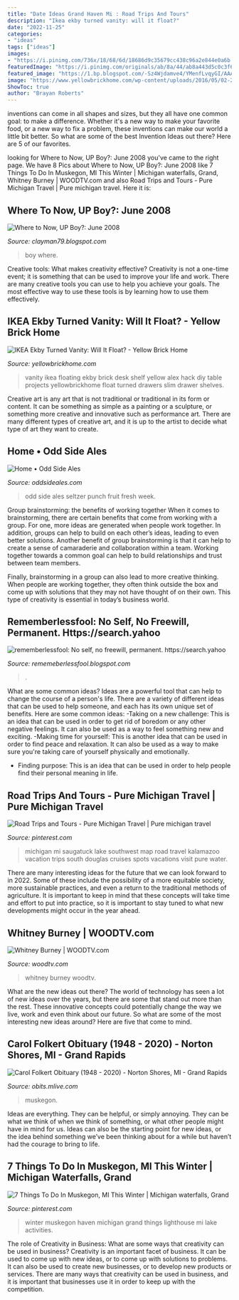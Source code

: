 ```yaml
---
title: "Date Ideas Grand Haven Mi : Road Trips And Tours"
description: "Ikea ekby turned vanity: will it float?"
date: "2022-11-25"
categories:
- "ideas"
tags: ["ideas"]
images:
- "https://i.pinimg.com/736x/18/68/6d/18686d9c35679cc438c96a2e844e0a6b.jpg"
featuredImage: "https://i.pinimg.com/originals/ab/8a/44/ab8a443d5c0c3f69351c0af996eaf7eb.gif"
featured_image: "https://1.bp.blogspot.com/-Sz4Wjdamve4/YMenfLvqyGI/AAAAAAAAigA/fjuGMuKXE2o301hE83EuDto-Yosz-agEACLcBGAsYHQ/s320/15726345430935535616_20210608202233_1.png"
image: "https://www.yellowbrickhome.com/wp-content/uploads/2016/05/02-23717-post/floating-vanity-08.png"
ShowToc: true
author: "Brayan Roberts"
---
```



inventions can come in all shapes and sizes, but they all have one common goal: to make a difference. Whether it's a new way to make your favorite food, or a new way to fix a problem, these inventions can make our world a little bit better. So what are some of the best Invention Ideas out there? Here are 5 of our favorites.

	

		
looking for Where to Now, UP Boy?: June 2008 you've came to the right page. We have 8 Pics about Where to Now, UP Boy?: June 2008 like 7 Things To Do In Muskegon, MI This Winter | Michigan waterfalls, Grand, Whitney Burney | WOODTV.com and also Road Trips and Tours - Pure Michigan Travel | Pure michigan travel. Here it is:
		
    
## Where To Now, UP Boy?: June 2008

<img loading=lazy src="https://lh3.googleusercontent.com/proxy/hk_w_XQ6wXnCYSOYktDcJjmtbFklrCrLZCfFJkWIG-71TAX7wjHvJOttxPUWOlMtkVIt0OYCzyQqqUcb1HOEsKQxbDo1Yq8LKDMx58yxEboIidGfPOs=s0-d" onerror="this.onerror=null;this.src='https://tse4.mm.bing.net/th?id=OIP.gqjSyFr4pp4dj3sKbfZKHgAAAA&amp;pid=15.1';" alt="Where to Now, UP Boy?: June 2008">

_Source: clayman79.blogspot.com_

>boy where. 

	

Creative tools: What makes creativity effective?
Creativity is not a one-time event; it is something that can be used to improve your life and work. There are many creative tools you can use to help you achieve your goals. The most effective way to use these tools is by learning how to use them effectively.

    
## IKEA Ekby Turned Vanity: Will It Float? - Yellow Brick Home

<img loading=lazy src="https://www.yellowbrickhome.com/wp-content/uploads/2016/05/02-23717-post/floating-vanity-08.png" onerror="this.onerror=null;this.src='https://tse2.mm.bing.net/th?id=OIP.h2pDibG5Kwvy8VmdP36VAgHaKX&amp;pid=15.1';" alt="IKEA Ekby Turned Vanity: Will It Float? - Yellow Brick Home">

_Source: yellowbrickhome.com_

>vanity ikea floating ekby brick desk shelf yellow alex hack diy table projects yellowbrickhome float turned drawers slim drawer shelves. 

	

Creative art is any art that is not traditional or traditional in its form or content. It can be something as simple as a painting or a sculpture, or something more creative and innovative such as performance art. There are many different types of creative art, and it is up to the artist to decide what type of art they want to create.

    
## Home • Odd Side Ales

<img loading=lazy src="https://oddsideales.com/wp-content/uploads/2020/12/fruit-punch-hard-seltzer-c6pk.png" onerror="this.onerror=null;this.src='https://tse3.mm.bing.net/th?id=OIP.ILI93_ccOwgRQbDbEDxSYAHaHa&amp;pid=15.1';" alt="Home • Odd Side Ales">

_Source: oddsideales.com_

>odd side ales seltzer punch fruit fresh week. 

	

Group brainstorming: the benefits of working together
When it comes to brainstorming, there are certain benefits that come from working with a group. For one, more ideas are generated when people work together. In addition, groups can help to build on each other’s ideas, leading to even better solutions.
Another benefit of group brainstorming is that it can help to create a sense of camaraderie and collaboration within a team. Working together towards a common goal can help to build relationships and trust between team members.

Finally, brainstorming in a group can also lead to more creative thinking. When people are working together, they often think outside the box and come up with solutions that they may not have thought of on their own. This type of creativity is essential in today’s business world.

    
## Rememberlessfool: No Self, No Freewill, Permanent. Https://search.yahoo

<img loading=lazy src="https://1.bp.blogspot.com/-Sz4Wjdamve4/YMenfLvqyGI/AAAAAAAAigA/fjuGMuKXE2o301hE83EuDto-Yosz-agEACLcBGAsYHQ/s320/15726345430935535616_20210608202233_1.png" onerror="this.onerror=null;this.src='https://tse1.mm.bing.net/th?id=OIP._lPZ32Djzs8bCcxVGQXcWQAAAA&amp;pid=15.1';" alt="rememberlessfool: No self, no freewill, permanent. https://search.yahoo">

_Source: rememeberlessfool.blogspot.com_

>. 

	

What are some common ideas?
Ideas are a powerful tool that can help to change the course of a person's life. There are a variety of different ideas that can be used to help someone, and each has its own unique set of benefits. Here are some common ideas: 
-Taking on a new challenge: This is an idea that can be used in order to get rid of boredom or any other negative feelings. It can also be used as a way to feel something new and exciting. 
-Making time for yourself: This is another idea that can be used in order to find peace and relaxation. It can also be used as a way to make sure you're taking care of yourself physically and emotionally. 
- Finding purpose: This is an idea that can be used in order to help people find their personal meaning in life.

    
## Road Trips And Tours - Pure Michigan Travel | Pure Michigan Travel

<img loading=lazy src="https://i.pinimg.com/originals/ab/8a/44/ab8a443d5c0c3f69351c0af996eaf7eb.gif" onerror="this.onerror=null;this.src='https://tse1.mm.bing.net/th?id=OIP.tZmQzU0ZswnRI2-H4rK3KAHaK6&amp;pid=15.1';" alt="Road Trips and Tours - Pure Michigan Travel | Pure michigan travel">

_Source: pinterest.com_

>michigan mi saugatuck lake southwest map road travel kalamazoo vacation trips south douglas cruises spots vacations visit pure water. 

	

There are many interesting ideas for the future that we can look forward to in 2022. Some of these include the possibility of a more equitable society, more sustainable practices, and even a return to the traditional methods of agriculture. It is important to keep in mind that these concepts will take time and effort to put into practice, so it is important to stay tuned to what new developments might occur in the year ahead.

    
## Whitney Burney | WOODTV.com

<img loading=lazy src="https://www.woodtv.com/wp-content/uploads/sites/51/2020/08/COVID-19-testing-Hope-College-082020.jpg?w=600&amp;h=600&amp;crop=1" onerror="this.onerror=null;this.src='https://tse2.mm.bing.net/th?id=OIP.44H181ffBrvTui3i216KTQHaHa&amp;pid=15.1';" alt="Whitney Burney | WOODTV.com">

_Source: woodtv.com_

>whitney burney woodtv. 

	

What are the new ideas out there?
The world of technology has seen a lot of new ideas over the years, but there are some that stand out more than the rest. These innovative concepts could potentially change the way we live, work and even think about our future. So what are some of the most interesting new ideas around? Here are five that come to mind.

    
## Carol Folkert Obituary (1948 - 2020) - Norton Shores, MI - Grand Rapids

<img loading=lazy src="https://cache.legacy.net/legacy/images/cobrands/grandrapids/photos/photo_20200902_WM0162924_0_20200902.jpgx?w=364&amp;h=500&amp;option=3" onerror="this.onerror=null;this.src='https://tse2.mm.bing.net/th?id=OIP.ZRNQixn-w02u3eSdyyFcBQAAAA&amp;pid=15.1';" alt="Carol Folkert Obituary (1948 - 2020) - Norton Shores, MI - Grand Rapids">

_Source: obits.mlive.com_

>muskegon. 

	

Ideas are everything. They can be helpful, or simply annoying. They can be what we think of when we think of something, or what other people might have in mind for us. Ideas can also be the starting point for new ideas, or the idea behind something we’ve been thinking about for a while but haven’t had the courage to bring to life.

    
## 7 Things To Do In Muskegon, MI This Winter | Michigan Waterfalls, Grand

<img loading=lazy src="https://i.pinimg.com/736x/18/68/6d/18686d9c35679cc438c96a2e844e0a6b.jpg" onerror="this.onerror=null;this.src='https://tse1.mm.bing.net/th?id=OIP.d0020EGw0c1AdlkVuxy4ZAHaE6&amp;pid=15.1';" alt="7 Things To Do In Muskegon, MI This Winter | Michigan waterfalls, Grand">

_Source: pinterest.com_

>winter muskegon haven michigan grand things lighthouse mi lake activities. 

	

The role of Creativity in Business: What are some ways that creativity can be used in business?
Creativity is an important facet of business. It can be used to come up with new ideas, or to come up with solutions to problems. It can also be used to create new businesses, or to develop new products or services. There are many ways that creativity can be used in business, and it is important that businesses use it in order to keep up with the competition.

